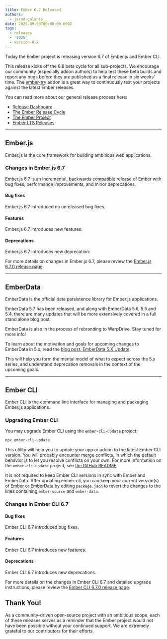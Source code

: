 ```yaml
---
title: Ember 6.7 Released
authors:
  - jared-galanis
date: 2025-09-03T00:00:00.000Z
tags:
  - releases
  - '2025'
  - version-6-x
---
```


Today the Ember project is releasing version 6.7 of Ember.js and Ember CLI.

This release kicks off the 6.8 beta cycle for all sub-projects. We encourage our community (especially addon authors) to help test these beta builds and report any bugs before they are published as a final release in six weeks' time. The [ember-try](https://github.com/ember-cli/ember-try) addon is a great way to continuously test your projects against the latest Ember releases.

You can read more about our general release process here:

- [Release Dashboard](http://emberjs.com/releases/)
- [The Ember Release Cycle](https://blog.emberjs.com/new-ember-release-process/)
- [The Ember Project](https://blog.emberjs.com/ember-project-at-2-0/)
- [Ember LTS Releases](https://blog.emberjs.com/announcing-embers-first-lts/)

---

## Ember.js

Ember.js is the core framework for building ambitious web applications.

### Changes in Ember.js 6.7

Ember.js 6.7 is an incremental, backwards compatible release of Ember with bug fixes, performance improvements, and minor deprecations.

#### Bug fixes

Ember.js 6.7 introduced no unreleased bug fixes.

#### Features

Ember.js 6.7 introduces <insert> new features:

#### Deprecations

Ember.js 6.7 introduces <insert> new deprecation:

For more details on changes in Ember.js 6.7, please review the [Ember.js 6.7.0 release page](https://github.com/emberjs/ember.js/releases/tag/v6.7.0-ember-source).

---

## EmberData

EmberData is the official data persistence library for Ember.js applications.

EmberData 5.7 has been released, and along with EmberData 5.6, 5.5 and 5.4, there are many updates that will be more extensively covered in a full stand alone blog post.

EmberData is also in the process of rebranding to WarpDrive. Stay tuned for more info!

To learn about the motivation and goals for upcoming changes to EmberData in 5.x,
read the [blog post, EmberData 5.X Update](https://blog.emberjs.com/ember-data-5-x-update-2023-04-15/).

<!-- alex ignore retext-equality -->

This will help you form the mental model of what to expect across the 5.x series,
and understand deprecation removals in the context of the upcoming goals.

---

## Ember CLI

Ember CLI is the command line interface for managing and packaging Ember.js applications.

### Upgrading Ember CLI

You may upgrade Ember CLI using the `ember-cli-update` project:

```bash
npx ember-cli-update
```

This utility will help you to update your app or addon to the latest Ember CLI version. You will probably encounter merge conflicts, in which the default behavior is to let you resolve conflicts on your own. For more information on the `ember-cli-update` project, see [the GitHub README](https://github.com/ember-cli/ember-cli-update).

It is not required to keep Ember CLI versions in sync with Ember and EmberData. After updating ember-cli, you can keep your current version(s) of Ember or EmberData by editing `package.json` to revert the changes to the lines containing `ember-source` and `ember-data`.

### Changes in Ember CLI 6.7

#### Bug fixes

Ember CLI 6.7 introduced <insert> bug fixes.

#### Features

Ember CLI 6.7 introduces <insert> new features.

#### Deprecations

Ember CLI 6.7 introduces <insert> new deprecations.

For more details on the changes in Ember CLI 6.7 and detailed upgrade
instructions, please review the [Ember CLI 6.7.0 release page](https://github.com/ember-cli/ember-cli/releases/tag/v6.7.0-ember-cli).

## Thank You!

As a community-driven open-source project with an ambitious scope, each of these releases serves as a reminder that the Ember project would not have been possible without your continued support. We are extremely grateful to our contributors for their efforts.
